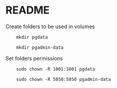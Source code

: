 # README

Create folders to be used in volumes
```
    mkdir pgdata
    
    mkdir pgadmin-data
```    

Set folders permissions

```    
    sudo chown -R 1001:1001 pgdata

    sudo chown -R 5050:5050 pgadmin-data    
```    
